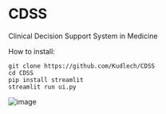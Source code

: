 # CDSS
Clinical Decision Support System in Medicine


How to install:
```
git clone https://github.com/Kudlech/CDSS
cd CDSS
pip install streamlit
streamlit run ui.py
```

![image](https://github.com/Kudlech/CDSS/assets/23153756/77241d02-115a-42cc-b7ac-59d12b10fe41) 
